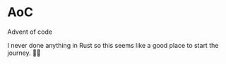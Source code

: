 # AoC
Advent of code 

I never done anything in Rust so this seems like a good place to start the journey. 🦀💗

